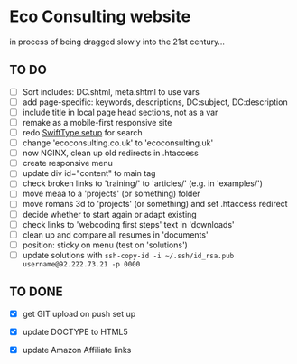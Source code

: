 # Eco Consulting website

in process of being dragged slowly into the 21st century…

## TO DO

- [ ] Sort includes: DC.shtml, meta.shtml to use vars
- [ ] add page-specific: keywords, descriptions, DC:subject, DC:description
- [ ] include title in local page head sections, not as a var
- [ ] remake as a mobile-first responsive site
- [ ] redo [SwiftType setup](https://github.com/swiftype/swiftype-search-jquery) for search
- [ ] change 'ecoconsulting.co.uk' to 'ecoconsulting.uk'
- [ ] now NGINX, clean up old redirects in .htaccess
- [ ] create responsive menu
- [ ] update div id="content" to main tag
- [ ] check broken links to 'training/' to 'articles/' (e.g. in 'examples/')
- [ ] move meaa to a 'projects' (or something) folder
- [ ] move romans 3d to 'projects' (or something) and set .htaccess redirect
- [ ] decide whether to start again or adapt existing
- [ ] check links to 'webcoding first steps' text in 'downloads'
- [ ] clean up and compare all resumes in 'documents'
- [ ] position: sticky on menu (test on 'solutions')
- [ ] update solutions with `ssh-copy-id -i ~/.ssh/id_rsa.pub username@92.222.73.21 -p 0000`

## TO DONE

- [x] get GIT upload on push set up
- [x] update DOCTYPE to HTML5
- [x] update Amazon Affiliate links

